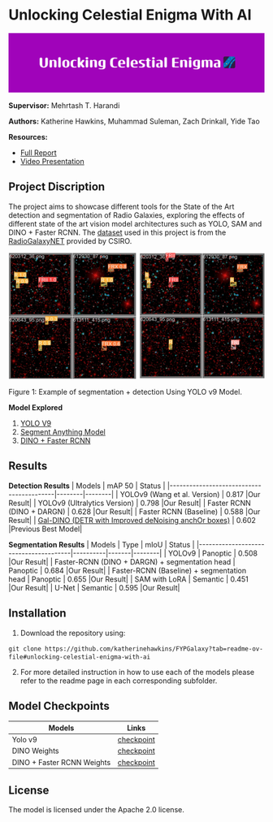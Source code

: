 #  Unlocking Celestial Enigma With AI


<p float="middle">
  <img src="0_images/Unlocking_Celestial_Enigma.png?raw" alt="Segmentation Detection Demo"/>
</p>


**Supervisor:** Mehrtash T. Harandi

**Authors:** Katherine Hawkins, Muhammad Suleman, Zach Drinkall, Yide Tao

**Resources:**
- [Full Report](https://github.com/katherinehawkins/FYPGalaxy/Final%20Report%20-%20ENG4072.pdf)
- [Video Presentation](https://monash.au.panopto.com/Panopto/Pages/Viewer.aspx?id=0a280098-8c8e-4223-92a4-b17300e56a46)

## Project Discription

The project aims to showcase different tools for the State of the Art detection and segmentation of Radio Galaxies, exploring the effects of different state of the art vision model architectures such as YOLO, SAM and DINO + Faster RCNN. The [dataset](https://data.csiro.au/collection/csiro%3A61068v1) used in this project is from the [RadioGalaxyNET](https://arxiv.org/abs/2312.00306) provided by CSIRO.

<p float="middle">
  <img src="0_images/demo1_seg_detect.png?raw" alt="Segmentation Detection Demo"/>
  <p>Figure 1: Example of segmentation + detection Using YOLO v9 Model.</p>
</p>

**Model Explored**
1. [YOLO V9](https://github.com/katherinehawkins/FYPGalaxy/YOLOv9)
2. [Segment Anything Model](https://github.com/katherinehawkins/FYPGalaxy/SAM)
3. [DINO + Faster RCNN](https://github.com/katherinehawkins/FYPGalaxy/DINOFasterRCNN)

## Results
**Detection Results**
| Models                                   | mAP 50 | Status |
|------------------------------------------|--------|--------|
| YOLOv9 (Wang et al. Version)             | 0.817  |Our Result|
| YOLOv9 (Ultralytics Version)             | 0.798  |Our Result|
| Faster RCNN (DINO + DARGN)               | 0.628  |Our Result|
| Faster RCNN (Baseline)                   | 0.588  |Our Result|
| [Gal-DINO (DETR with Improved deNoising anchOr boxes)](https://arxiv.org/abs/2312.00306) | 0.602  |Previous Best Model|

**Segmentation Results**
| Models                                | Type     | mIoU  | Status |
|---------------------------------------|----------|-------|--------|
| YOLOv9                                 | Panoptic | 0.508 |Our Result|
| Faster-RCNN (DINO + DARGN) + segmentation head | Panoptic | 0.684 |Our Result|
| Faster-RCNN (Baseline) + segmentation head | Panoptic | 0.655 |Our Result|
| SAM with LoRA                          | Semantic | 0.451 |Our Result|
| U-Net                                  | Semantic | 0.595 |Our Result|

## Installation
1. Download the repository using:
```
git clone https://github.com/katherinehawkins/FYPGalaxy?tab=readme-ov-file#unlocking-celestial-enigma-with-ai
```

2. For more detailed instruction in how to use each of the models please refer to the readme page in each corresponding subfolder.

## Model Checkpoints
| Models                                   | Links | 
|------------------------------------------|--------|
| Yolo v9            | [checkpoint]()|
| DINO Weights          | [checkpoint]()|
| DINO + Faster RCNN Weights         | [checkpoint]()|

## License
The model is licensed under the Apache 2.0 license.